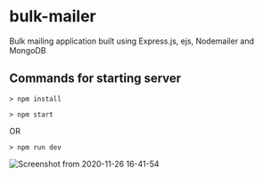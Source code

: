 # bulk-mailer
Bulk mailing application built using Express.js, ejs, Nodemailer and MongoDB

## Commands for starting server
```
> npm install
```
```
> npm start
```
OR

```
> npm run dev
```

![Screenshot from 2020-11-26 16-41-54](https://user-images.githubusercontent.com/74781344/100344825-70c82000-3007-11eb-8c8f-6084cfc1133e.png)
